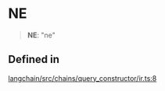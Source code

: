 NE
==

> **NE**: "ne"

Defined in[](#defined-in "Direct link to Defined in")
------------------------------------------------------

[langchain/src/chains/query\_constructor/ir.ts:8](https://github.com/hwchase17/langchainjs/blob/1c1274d/langchain/src/chains/query_constructor/ir.ts#L8)